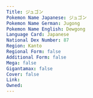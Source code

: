 ```yaml
---
﻿Title: ジュゴン
Pokemon Name Japanese: ジュゴン
Pokemon Name German: Jugong
Pokemon Name English: Dewgong
Language Card: Japanese
National Dex Number: 87
Region: Kanto
Regional Form: false
Additional Form: false
Mega: false
Gigantamax: false
Cover: false
Link: 
Owned: 
---
```

